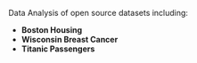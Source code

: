 Data Analysis of open source datasets including:
  - **Boston Housing**
  - **Wisconsin Breast Cancer**
  - **Titanic Passengers**
